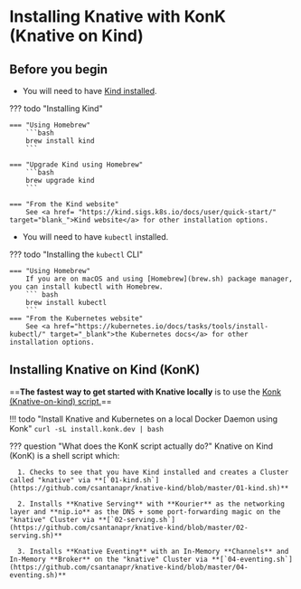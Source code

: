 # Installing Knative with KonK (Knative on Kind)

## Before you begin
- You will need to have <a href= "https://kind.sigs.k8s.io/docs/user/quick-start/" target="blank_">Kind installed</a>.

??? todo "Installing Kind"

    === "Using Homebrew"
        ```bash
        brew install kind
        ```

    === "Upgrade Kind using Homebrew"
        ```bash
        brew upgrade kind
        ```

    === "From the Kind website"
        See <a href= "https://kind.sigs.k8s.io/docs/user/quick-start/" target="blank_">Kind website</a> for other installation options.
- You will need to have `kubectl` installed.

??? todo "Installing the `kubectl` CLI"

    === "Using Homebrew"
        If you are on macOS and using [Homebrew](brew.sh) package manager, you can install kubectl with Homebrew.
        ``` bash
        brew install kubectl
        ```
    === "From the Kubernetes website"
        See <a href="https://kubernetes.io/docs/tasks/tools/install-kubectl/" target="_blank">the Kubernetes docs</a> for other installation options.

## Installing Knative on Kind (KonK)
==**The fastest way to get started with Knative locally** is to use the <a href= "https://konk.dev" target="blank_">Konk (Knative-on-kind) script.</a>==

!!! todo "Install Knative and Kubernetes on a local Docker Daemon using Konk"
    ```
    curl -sL install.konk.dev | bash
    ```

??? question "What does the KonK script actually do?"
    Knative on Kind (KonK) is a shell script which:

      1. Checks to see that you have Kind installed and creates a Cluster called "knative" via **[`01-kind.sh`](https://github.com/csantanapr/knative-kind/blob/master/01-kind.sh)**

      2. Installs **Knative Serving** with **Kourier** as the networking layer and **nip.io** as the DNS + some port-forwarding magic on the "knative" Cluster via **[`02-serving.sh`](https://github.com/csantanapr/knative-kind/blob/master/02-serving.sh)**

      3. Installs **Knative Eventing** with an In-Memory **Channels** and In-Memory **Broker** on the "knative" Cluster via **[`04-eventing.sh`](https://github.com/csantanapr/knative-kind/blob/master/04-eventing.sh)**

